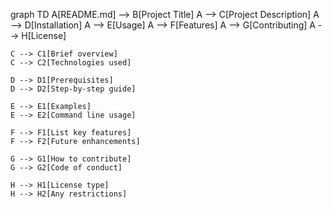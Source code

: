 graph TD
    A[README.md] --> B[Project Title]
    A --> C[Project Description]
    A --> D[Installation]
    A --> E[Usage]
    A --> F[Features]
    A --> G[Contributing]
    A --> H[License]
    
    C --> C1[Brief overview]
    C --> C2[Technologies used]
    
    D --> D1[Prerequisites]
    D --> D2[Step-by-step guide]
    
    E --> E1[Examples]
    E --> E2[Command line usage]
    
    F --> F1[List key features]
    F --> F2[Future enhancements]
    
    G --> G1[How to contribute]
    G --> G2[Code of conduct]
    
    H --> H1[License type]
    H --> H2[Any restrictions]

